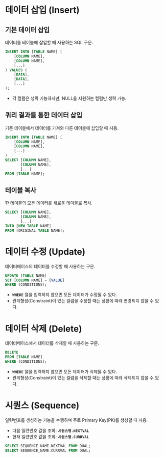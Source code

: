 # 데이터 삽입 (Insert)

## 기본 데이터 삽입
데이터를 테이블에 삽입할 때 사용하는 SQL 구문.

```sql
INSERT INTO [TABLE NAME] (
    [COLUMN NAME],  
    [COLUMN NAME],
    [...]
) VALUES (
    [DATA],
    [DATA],
    [...]
);
```

- 각 컬럼은 생략 가능하지만, NULL을 지원하는 컬럼만 생략 가능.

## 쿼리 결과를 통한 데이터 삽입
기존 테이블에서 데이터를 가져와 다른 테이블에 삽입할 때 사용.

```sql
INSERT INTO [TABLE NAME] (
    [COLUMN NAME],  
    [COLUMN NAME],
    [...]
)
SELECT [COLUMN NAME],  
       [COLUMN NAME],
       [...]
FROM [TABLE NAME];
```

## 테이블 복사
한 테이블의 모든 데이터를 새로운 테이블로 복사.

```sql
SELECT [COLUMN NAME],  
       [COLUMN NAME],
       [...]
INTO [NEW TABLE NAME]
FROM [ORIGINAL TABLE NAME];
```

# 데이터 수정 (Update)
데이터베이스의 데이터를 수정할 때 사용하는 구문.

```sql
UPDATE [TABLE NAME]
SET [COLUMN NAME] = [VALUE]
WHERE [CONDITIONS];
```

- **`WHERE`** 절을 입력하지 않으면 모든 데이터가 수정될 수 있다.
- 관계형성(Constraint)이 있는 컬럼을 수정할 때는 상황에 따라 변경되지 않을 수 있다.

# 데이터 삭제 (Delete)
데이터베이스에서 데이터를 삭제할 때 사용하는 구문.

```sql
DELETE 
FROM [TABLE NAME]
WHERE [CONDITIONS];
```

- **`WHERE`** 절을 입력하지 않으면 모든 데이터가 삭제될 수 있다.
- 관계형성(Constraint)이 있는 컬럼을 삭제할 때는 상황에 따라 삭제되지 않을 수 있다.

# 시퀀스 (Sequence)
일련번호를 생성하는 기능을 수행하며 주로 Primary Key(PK)를 생성할 때 사용.

- 다음 일련번호 값을 조회: **`시퀀스명.NEXTVAL`**
- 현재 일련번호 값을 조회: **`시퀀스명.CURRVAL`**

```sql
SELECT SEQUENCE_NAME.NEXTVAL FROM DUAL;
SELECT SEQUENCE_NAME.CURRVAL FROM DUAL;
```
